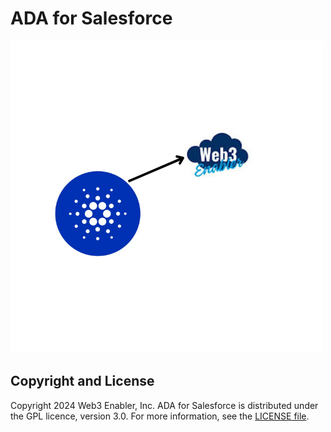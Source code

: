 # ADA for Salesforce

![](documentation-and-images/ADA-for-Salesforce-logo.png)

## Copyright and License

Copyright 2024 Web3 Enabler, Inc.  ADA for Salesforce is distributed under the GPL licence, version 3.0.  For more information, see the [LICENSE file](LICENSE).
